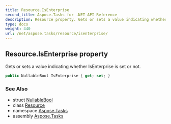 ```yaml
---
title: Resource.IsEnterprise
second_title: Aspose.Tasks for .NET API Reference
description: Resource property. Gets or sets a value indicating whether IsEnterprise is set or not
type: docs
weight: 440
url: /net/aspose.tasks/resource/isenterprise/
---
```

## Resource.IsEnterprise property

Gets or sets a value indicating whether IsEnterprise is set or not.

```csharp
public NullableBool IsEnterprise { get; set; }
```

### See Also

* struct [NullableBool](../../nullablebool/)
* class [Resource](../)
* namespace [Aspose.Tasks](../../resource/)
* assembly [Aspose.Tasks](../../../)


